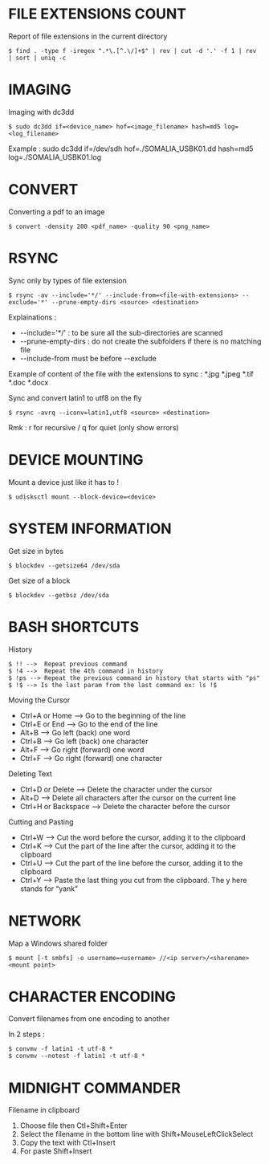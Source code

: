 # FILE EXTENSIONS COUNT

Report of file extensions in the current directory

`$ find . -type f -iregex ".*\.[^.\/]+$" | rev | cut -d '.' -f 1 | rev | sort | uniq -c`

# IMAGING

Imaging with dc3dd

`$ sudo dc3dd if=<device_name> hof=<image_filename> hash=md5 log=<log_filename>`

Example : sudo dc3dd if=/dev/sdh hof=./SOMALIA_USBK01.dd hash=md5 log=./SOMALIA_USBK01.log

# CONVERT

Converting a pdf to an image

`$ convert -density 200 <pdf_name> -quality 90 <png_name>`

# RSYNC

Sync only by types of file extension

`$ rsync -av --include='*/' --include-from=<file-with-extensions> --exclude='*' --prune-empty-dirs <source> <destination>`

  Explainations :
  - --include='*/' : to be sure all the sub-directories are scanned
  - --prune-empty-dirs : do not create the subfolders if there is no matching file
  - --include-from must be before --exclude

  Example of content of the file with the extensions to sync :
  *.jpg
  *.jpeg
  *.tif
  *.doc
  *.docx

Sync and convert latin1 to utf8 on the fly

`$ rsync -avrq --iconv=latin1,utf8 <source> <destination>`

  Rmk : r for recursive / q for quiet (only show errors)

# DEVICE MOUNTING

Mount a device just like it has to !

`$ udisksctl mount --block-device=<device>`

# SYSTEM INFORMATION

Get size in bytes

`$ blockdev --getsize64 /dev/sda`

Get size of a block

`$ blockdev --getbsz /dev/sda`

# BASH SHORTCUTS

History
```
$ !! -->  Repeat previous command
$ !4 -->  Repeat the 4th command in history
$ !ps --> Repeat the previous command in history that starts with "ps"
$ !$ --> Is the last param from the last command ex: ls !$
```

Moving the Cursor
- Ctrl+A or Home --> Go to the beginning of the line
- Ctrl+E or End --> Go to the end of the line
- Alt+B --> Go left (back) one word
- Ctrl+B --> Go left (back) one character
- Alt+F --> Go right (forward) one word
- Ctrl+F --> Go right (forward) one character

Deleting Text
- Ctrl+D or Delete --> Delete the character under the cursor
- Alt+D --> Delete all characters after the cursor on the current line
- Ctrl+H or Backspace --> Delete the character before the cursor

Cutting and Pasting
- Ctrl+W --> Cut the word before the cursor, adding it to the clipboard
- Ctrl+K --> Cut the part of the line after the cursor, adding it to the clipboard
- Ctrl+U --> Cut the part of the line before the cursor, adding it to the clipboard
- Ctrl+Y --> Paste the last thing you cut from the clipboard. The y here stands for “yank”

# NETWORK

Map a Windows shared folder

`$ mount [-t smbfs] -o username=<username> //<ip server>/<sharename> <mount point>`

# CHARACTER ENCODING

Convert filenames from one encoding to another

In 2 steps :
```
$ convmv -f latin1 -t utf-8 *
$ convmv --notest -f latin1 -t utf-8 *
```

# MIDNIGHT COMMANDER

Filename in clipboard

1. Choose file then Ctl+Shift+Enter
2. Select the filename in the bottom line with Shift+MouseLeftClickSelect
3. Copy the text with Ctl+Insert
4. For paste Shift+Insert
